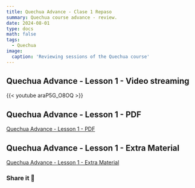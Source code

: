 ```yaml
---
title: Quechua Advance - Clase 1 Repaso
summary: Quechua course advance - review.
date: 2024-08-01
type: docs
math: false
tags:
  - Quechua
image:
  caption: 'Reviewing sessions of the Quechua course'
---
```


## Quechua Advance - Lesson 1 - Video streaming

{{< youtube araP5G_O8OQ >}}

## Quechua Advance - Lesson 1 - PDF

[Quechua Advance - Lesson 1 - PDF](https://elwin.huamanquispe.com/course/quechua-advance/clase-1-repaso/1-clase-repaso.pdf)


## Quechua Advance - Lesson 1 - Extra Material

[Quechua Advance - Lesson 1 - Extra Material](https://elwin.huamanquispe.com/course/quechua-advance/clase-1-repaso/1-clase-repaso-instructivo.pdf)

### Share it 🙌